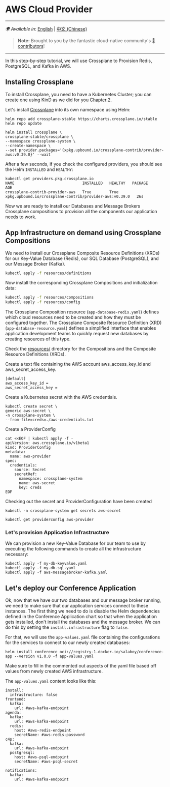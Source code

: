 # AWS Cloud Provider

---
_🌍 Available in_: [English](README.md) | [中文 (Chinese)](README-zh.md)

> **Note:** Brought to you by the fantastic cloud-native community's [ 🌟 contributors](https://github.com/salaboy/platforms-on-k8s/graphs/contributors)!

---


In this step-by-step tutorial, we will use Crossplane to Provision Redis, PostgreSQL, and Kafka in AWS.

## Installing Crossplane

To install Crossplane, you need to have a Kubernetes Cluster; you can create one using KinD as we did for you [Chapter 2](../chapter-2/README.md#creating-a-local-cluster-with-kubernetes-kind). 

Let's install [Crossplane](https://crossplane.io) into its own namespace using Helm: 

```shell
helm repo add crossplane-stable https://charts.crossplane.io/stable
helm repo update

helm install crossplane \
crossplane-stable/crossplane \
--namespace crossplane-system \
--create-namespace \
--set provider.packages='{xpkg.upbound.io/crossplane-contrib/provider-aws:v0.39.0}' --wait
```

After a few seconds, if you check the configured providers, you should see the Helm `INSTALLED` and `HEALTHY`: 

```shell
kubectl get providers.pkg.crossplane.io
NAME                              INSTALLED   HEALTHY   PACKAGE                                                   AGE
crossplane-contrib-provider-aws   True        True      xpkg.upbound.io/crossplane-contrib/provider-aws:v0.39.0   26s
```

Now we are ready to install our Databases and Message Brokers Crossplane compositions to provision all the components our application needs to work.

## App Infrastructure on demand using Crossplane Compositions

We need to install our Crossplane Composite Resource Definitions (XRDs) for our Key-Value Database (Redis), our SQL Database (PostgreSQL), and our Message Broker (Kafka).

```bash
kubectl apply -f resources/definitions
```
Now install the corresponding Crossplane Compositions and initialization data:

```bash
kubectl apply -f resources/compositions
kubectl apply -f resources/config
```


The Crossplane Composition resource (`app-database-redis.yaml`) defines which cloud resources need to be created and how they must be configured together. The Crossplane Composite Resource Definition (XRD) (`app-database-resource.yaml`) defines a simplified interface that enables application development teams to quickly request new databases by creating resources of this type.

Check the [resources/](resources/) directory for the Compositions and the Composite Resource Definitions (XRDs). 

Create a text file containing the AWS account aws_access_key_id and aws_secret_access_key.

```text
[default]
aws_access_key_id = 
aws_secret_access_key = 
```

Create a Kubernetes secret with the AWS credentials. 

```shell
kubectl create secret \
generic aws-secret \
-n crossplane-system \
--from-file=creds=./aws-credentials.txt
```

Create a ProviderConfig 

```shell
cat <<EOF | kubectl apply -f -
apiVersion: aws.crossplane.io/v1beta1
kind: ProviderConfig
metadata:
  name: aws-provider
spec:
  credentials:
    source: Secret
    secretRef:
      namespace: crossplane-system
      name: aws-secret
      key: creds
EOF
```

Checking out the secret and ProviderConfiguration have been created

```shell
kubectl -n crossplane-system get secrets aws-secret

kubectl get providerconfig aws-provider
```


### Let's provision Application Infrastructure

We can provision a new Key-Value Database for our team to use by executing the following commands to create all the infrastructure necessary: 

```shell
kubectl apply -f my-db-keyvalue.yaml
kubectl apply -f my-db-sql.yaml
kubectl apply -f aws-messagebroker-kafka.yaml
```

## Let's deploy our Conference Application

Ok, now that we have our two databases and our message broker running, we need to make sure that our application services connect to these instances. The first thing we need to do is disable the Helm dependencies defined in the Conference Application chart so that when the application gets installed, don't install the databases and the message broker. We can do this by setting the `install.infrastructure` flag to `false`.

For that, we will use the `app-values.yaml` file containing the configurations for the services to connect to our newly created databases:

```shell
helm install conference oci://registry-1.docker.io/salaboy/conference-app --version v1.0.0 -f app-values.yaml
```

Make sure to fill in the commented out aspects of the yaml file based off values from newly created AWS infrastructure.

The `app-values.yaml` content looks like this: 
```shell
install:
  infrastructure: false
frontend:
  kafka:
    url: #aws-kafka-endpoint
agenda:
  kafka:
    url: #aws-kafka-endpoint
  redis: 
    host: #aws-redis-endpoint
    secretName: #aws-redis-password
c4p: 
  kafka:
    url: #aws-kafka-endpoint
  postgresql:
    host: #aws-psql-endpoint
    secretName: #aws-psql-secret

notifications: 
  kafka:
    url: #aws-kafka-endpoint
```
